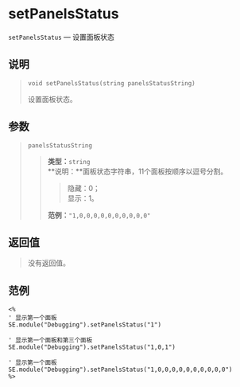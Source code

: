 setPanelsStatus
===============
`setPanelsStatus` &mdash; 设置面板状态

说明
----
>     void setPanelsStatus(string panelsStatusString)
> 设置面板状态。

参数
----
> `panelsStatusString`
>> **类型：**`string`  
>> **说明：**面板状态字符串，11个面板按顺序以逗号分割。
>>> 隐藏：0；  
>>> 显示：1。
>>
>> **范例：**`"1,0,0,0,0,0,0,0,0,0,0"`

返回值
------
> 没有返回值。

范例
----
>
    <%
    ' 显示第一个面板
    SE.module("Debugging").setPanelsStatus("1")
>
    ' 显示第一个面板和第三个面板
    SE.module("Debugging").setPanelsStatus("1,0,1")
>
    ' 显示第一个面板
    SE.module("Debugging").setPanelsStatus("1,0,0,0,0,0,0,0,0,0,0")
    %>